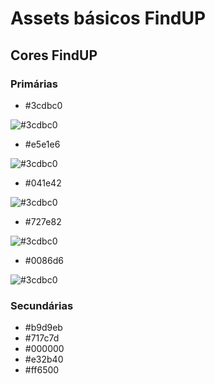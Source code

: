 # Assets básicos FindUP

## Cores FindUP
### Primárias

* #3cdbc0

![#3cdbc0](https://i.imgur.com/L2LQTe9.png)

* #e5e1e6

![#3cdbc0](https://i.imgur.com/Uif0Jr5.png)

* #041e42

![#3cdbc0](https://i.imgur.com/TPVjaqP.png)

* #727e82

![#3cdbc0](https://i.imgur.com/OvlR59f.png)


* #0086d6

![#3cdbc0](https://i.imgur.com/IFPknn9.png)

### Secundárias
* #b9d9eb
* #717c7d
* #000000
* #e32b40
* #ff6500

